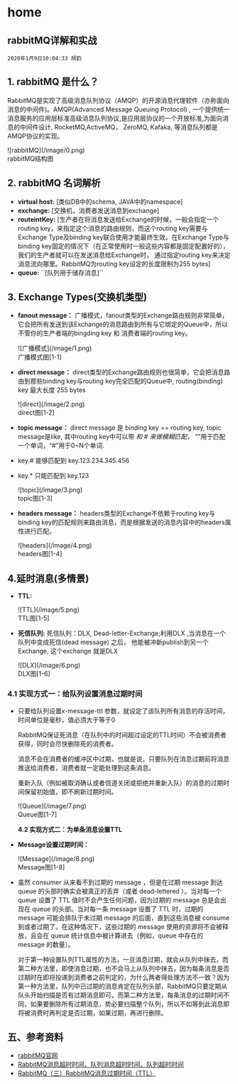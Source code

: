# home

## rabbitMQ详解和实战

```text
2020年1月9日10:04:33 胡韵
```

## 1. rabbitMQ 是什么？

RabbitMQ是实现了高级消息队列协议（AMQP）的开源消息代理软件（亦称面向消息的中间件\)。AMQP\(Advanced Message Queuing Protocol\) , 一个提供统一消息服务的应用层标准高级消息队列协议,是应用层协议的一个开放标准,为面向消息的中间件设计, RocketMQ,ActiveMQ， ZeroMQ, Kafaka, 等消息队列都是AMQP协议的实现。

!\[rabbitMQ\]\(/image/0.png\)  
rabbitMQ结构图

## 2. rabbitMQ 名词解析

* **virtual host:** \[类似DB中的schema, JAVA中的namespace\]
* **exchange:**     \[交换机，消费者发送消息到exchange\]
* **routeintKey:**  \[生产者在将消息发送给Exchange的时候，一般会指定一个routing key，来指定这个消息的路由规则，而这个routing key需要与Exchange Type及binding key联合使用才能最终生效。在Exchange Type与binding key固定的情况下（在正常使用时一般这些内容都是固定配置好的），我们的生产者就可以在发送消息给Exchange时， 通过指定routing key来决定消息流向哪里。RabbitMQ为routing key设定的长度限制为255 bytes\]
* **queue:**  ``\[队列用于储存消息\]\`\`

## 3. Exchange Types\(交换机类型\)

* **fanout message：** 广播模式，fanout类型的Exchange路由规则非常简单，它会把所有发送到该Exchange的消息路由到所有与它绑定的Queue中，所以不管你的生产者端的bingding key 和 消费者端的routing key。

  !\[广播模式\]\(/image/1.png\)  
  广播模式图\[1-1\]

* **direct message：** direct类型的Exchange路由规则也很简单，它会把消息路由到那些binding key与routing key完全匹配的Queue中, routing\(binding\) key 最大长度 255 bytes

  !\[direct\]\(/image/2.png\)  
  direct图\[1-2\]

* **topic message：** direct message 是 binding key == routing key, topic message是like, 其中routing key中可以带  _和 \# 来做模糊匹配， “_”用于匹配一个单词，“\#”用于0~N个单词.
* key.\# 能够匹配到 key.123.234.345.456  
* key.\* 只能匹配到 key.123

  !\[topic\]\(/image/3.png\)  
  topic图\[1-3\]

* **headers message：** headers类型的Exchange不依赖于routing key与binding key的匹配规则来路由消息，而是根据发送的消息内容中的headers属性进行匹配。

  !\[headers\]\(/image/4.png\)  
  headers图\[1-4\]

## 4.延时消息\(多情景\)

* **TTL:** 

  !\[TTL\]\(/image/5.png\)  
  TTL图\[1-5\]

* **死信队列:** 死信队列：DLX, Dead-letter-Exchange;利用DLX ,当消息在一个队列中变成死信\(dead message\) 之后， 他能被冲新publish到另一个Exchange, 这个exchange 就是DLX

  !\[DLX\]\(/image/6.png\)  
  DLX图\[1-6\]

### 4.1 实现方式一：给队列设置消息过期时间

* 只要给队列设置x-message-ttl 参数，就设定了该队列所有消息的存活时间，时间单位是毫秒，值必须大于等于0

  RabbitMQ保证死消息（在队列中的时间超过设定的TTL时间）不会被消费者获得，同时会尽快删除死的消费者。

  消息不会在消费者的缓冲区中过期，也就是说，只要队列在消息过期前将消息推送给消费者，消费者就一定能处理到这条消息。

  重新入队（例如被取消确认或者信道关闭或拒绝并重新入队）的消息的过期时间保留初始值，即不刷新过期时间。

  !\[Queue\]\(/image/7.png\)  
  Queue图\[1-7\]

  **4.2 实现方式二：为单条消息设置TTL**

* **Message设置过期时间：**

  !\[Message\]\(/image/8.png\)  
  Message图\[1-8\]

* 虽然 consumer 从来看不到过期的 message ，但是在过期 message 到达 queue 的头部时确实会被真正的丢弃（或者 dead-lettered ）。当对每一个 queue 设置了 TTL 值时不会产生任何问题，因为过期的 message 总是会出现在 queue 的头部。当对每一条 message 设置了 TTL 时，过期的 message 可能会排队于未过期 message 的后面，直到这些消息被 consume 到或者过期了。在这种情况下，这些过期的 message 使用的资源将不会被释放，且会在 queue 统计信息中被计算进去（例如，queue 中存在的 message 的数量）。

  对于第一种设置队列TTL属性的方法，一旦消息过期，就会从队列中抹去，而第二种方法里，即使消息过期，也不会马上从队列中抹去，因为每条消息是否过期时在即将投递到消费者之前判定的，为什么两者得处理方法不一致？因为第一种方法里，队列中已过期的消息肯定在队列头部，RabbitMQ只要定期从队头开始扫描是否有过期消息即可，而第二种方法里，每条消息的过期时间不同，如果要删除所有过期消息，势必要扫描整个队列，所以不如等到此消息即将被消费时再判定是否过期，如果过期，再进行删除。

## 五、参考资料

* [rabbitMQ官网](https://www.rabbitmq.com/getstarted.html)
* [RabbitMQ消息超时时间、队列消息超时时间、队列超时时间](https://blog.csdn.net/liu0808/article/details/81356552)
* [RabbitMQ（三）RabbitMQ消息过期时间（TTL）](https://blog.csdn.net/jiao_fuyou/article/details/22053663)

